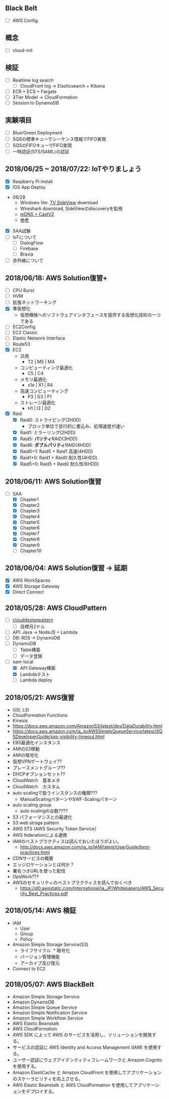 ## Black Belt
* [ ] AWS Config

## 概念
* [ ] cloud-init

## 検証
* [ ] Realtime log search
  * [ ] CloudFront log -> Elasticsearch + Kibana
* [ ] ECR + ECS + Fargate
* [ ] 3Tier Model -> CloudFormation
* [ ] Session to DynamoDB

## 実験項目
* [ ] Blue/Green Deployment
* [ ] SQSの標準キューでシーケンス情報でFIFO実現
* [ ] SQSのFIFOキューでFIFO実現
* [ ] 一時認証(STS/SAML)の認証

## 2018/06/25 ~ 2018/07/22: **IoT**やりましょう
* [X] Raspberry Pi install
* [X] IOS App Deploy
* 06/28
  * Windows Ver. [TV SideView](https://www.microsoft.com/ja-jp/p/tv-sideview/9wzdncrfj2fw?activetab=pivot%3aoverviewtab) download
  * Wireshark download, SideViewのdiscoveryを監視
  * [mDNS + CastV2](https://qiita.com/vanx2/items/3c20bf8e4111da9eb68d)
  * [参考](http://shimobepapa.hatenadiary.jp/entry/2016/12/18/002916)
* [X] SAA試験
* [ ] IoTについて
  * [ ] DialogFlow
  * [ ] Firebase
  * [ ] Bravia
* [ ] 赤外線について

## 2018/06/18: AWS Solution復習+
* [ ] CPU Burst
* [ ] HVM
* [ ] 拡張ネットワーキング
* [X] 準仮想化
  * 仮想機械へのソフトウェアインタフェースを提供する仮想化技術の一つである
* [ ] EC2Config
* [ ] EC2 Classic
* [ ] Elastic Network Interface
* [ ] Route53
* [X] EC2
  * 汎用
    * T2  | M5 | M4
  * コンピューティング最適化
    * C5  | C4
  * メモリ最適化
    * x1e | X1 | R4
  * 高速コンピューティング
    * P3  | G3 | F1
  * ストレージ最適化
    * H1  | I3 | D2
* [X] Raid
  * [X] Raid0: ストライピング(2HDD)
    * ブロック単位で並行的に書込み、処理速度が速い
  * [X] Raid1: ミラーリング(2HDD)
  * [X] Raid5: **パリティ**RAID(3HDD)
  * [X] Raid6: **ダブルパリティ**RAID(4HDD)
  * [X] Raid0+1: Raid0 + Raid1 高速(4HDD)
  * [X] Raid1+0: Raid1 + Raid0 耐久性(4HDD)
  * [X] Raid5+0: Raid5 + Raid0 耐久性(6HDD)

## 2018/06/11: AWS Solution復習
* [ ] SAA
  * [X] Chapter1
  * [X] Chapter2
  * [X] Chapter3
  * [X] Chapter4
  * [X] Chapter5
  * [X] Chapter6
  * [X] Chapter7
  * [X] Chapter8
  * [X] Chapter9
  * [ ] Chapter10

## 2018/06/04: AWS Solution復習 -> 延期
* [X] AWS WorkSpaces
* [X] AWS Storage Gateway
* [X] Direct Connect

## 2018/05/28: AWS CloudPattern
* [ ] [clouddesignpattern](http://aws.clouddesignpattern.org/index.php/%E3%83%A1%E3%82%A4%E3%83%B3%E3%83%9A%E3%83%BC%E3%82%B8)
  * [ ] 目標月2ドル
* [ ] API: Java -> NodeJS + Lambda
* [ ] DB: RDS -> DynamoDB
* [ ] DynamoDB
  * [ ] Table構築
  * [ ] データ登録
* [ ] sam-local
  * [X] API Gateway構築
  * [X] Lambdaテスト
  * [ ] Lambda deploy

## 2018/05/21: AWS復習
* GSI, LSI
* CloudFormation Functions
* Kinesis
* https://docs.aws.amazon.com/AmazonS3/latest/dev/DataDurability.html
* https://docs.aws.amazon.com/ja_jp/AWSSimpleQueueService/latest/SQSDeveloperGuide/sqs-visibility-timeout.html
* EBS最適化インスタンス
* AMIのS3移動
* AMIの暗号化
* 仮想VPNゲートウェイ??
* プレースメントグループ??
* DHCPオプションセット??
* CloudWatch　基本メタ
* CloudWatch　カスタム
* auto scalingで扱うインスタンスの種類???
  * ManualScalingパターンやSWF-Scalingパターン
* auto scaling group
  * auto scalingの台数????
* S3 パフォーマンスとの最適化
* S3 web strage pattern
* AWS STS (AWS Security Token Service）
* AWS federationによる連携
* IAMのベストプラクティスは読んでおいたほうがよい。
  * http://docs.aws.amazon.com/ja_jp/IAM/latest/UserGuide/best-practices.html
* CDNサービスの概要
* エッジロケーションとは何か？
* 署名つきURLを使った配信
* OpsWork???
* AWSのセキュリティのベストプラクティスを読んでおくべき
  * https://d0.awsstatic.com/International/ja_JP/Whitepapers/AWS_Security_Best_Practices.pdf






## 2018/05/14: AWS 検証
* IAM
  * User
  * Group
  * Policy
* Amazon Simple Storage Service(S3)
  * ライフサイクル
  * 暗号化
  * バージョン管理機能
  * アーカイブ及び復元
* Connect to EC2

## 2018/05/07: AWS BlackBelt
* Amazon Simple Storage Service
* Amazon DynamoDB
* Amazon Simple Queue Service
* Amazon Simple Notification Service
* Amazon Simple Workflow Service
* AWS Elastic Beanstalk
* AWS CloudFormation
* AWS SDK によって AWS のサービスを活用し、ソリューションを開発する。
* サービスの認証に AWS Identity and Access Management (IAM) を使用する。
* ユーザー認証にウェブアイデンティティフレームワークと Amazon Cognito を使用する。
* Amazon ElastiCache と Amazon CloudFront を使用してアプリケーションのスケーラビリティを向上させる。
* AWS Elastic Beanstalk と AWS CloudFormation を使用してアプリケーションをデプロイする。

